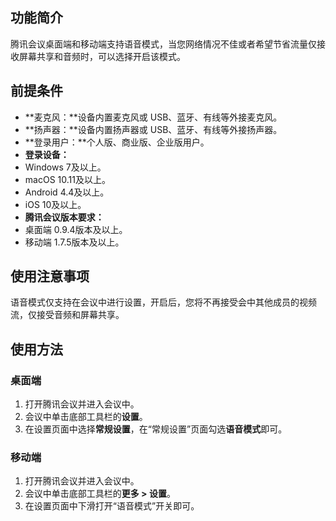 
## 功能简介

腾讯会议桌面端和移动端支持语音模式，当您网络情况不佳或者希望节省流量仅接收屏幕共享和音频时，可以选择开启该模式。

## 前提条件
- **麦克风：**设备内置麦克风或 USB、蓝牙、有线等外接麦克风。
- **扬声器：**设备内置扬声器或 USB、蓝牙、有线等外接扬声器。
- **登录用户：**个人版、商业版、企业版用户。
- **登录设备：**
 - Windows 7及以上。
 - macOS 10.11及以上。
 - Android 4.4及以上。
 - iOS 10及以上。
- **腾讯会议版本要求：**
 - 桌面端 0.9.4版本及以上。
 - 移动端 1.7.5版本及以上。

## 使用注意事项
语音模式仅支持在会议中进行设置，开启后，您将不再接受会中其他成员的视频流，仅接受音频和屏幕共享。

## 使用方法
### 桌面端
1. 打开腾讯会议并进入会议中。
2. 会议中单击底部工具栏的**设置**。
3. 在设置页面中选择**常规设置**，在“常规设置”页面勾选**语音模式**即可。

### 移动端
1. 打开腾讯会议并进入会议中。
2. 会议中单击底部工具栏的**更多 > 设置**。
3. 在设置页面中下滑打开“语音模式”开关即可。
